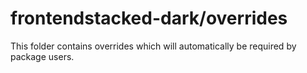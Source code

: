 # frontendstacked-dark/overrides

This folder contains overrides which will automatically be required by package users.
